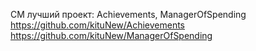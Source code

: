 СМ лучший проект: Achievements, ManagerOfSpending
https://github.com/kituNew/Achievements
https://github.com/kituNew/ManagerOfSpending

